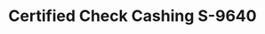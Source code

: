 ---
f_zip-code: 44055
f_state-code: OH
title: Certified Check Cashing S-9640
f_phone: 440-277-1130
f_city-only: Lorain
f_address: 1632 E 28Th Street Lorain
f_location-unique-id: '9640'
slug: certified-check-cashing-s-9640
updated-on: '2024-05-30T13:46:58.046Z'
created-on: '2024-05-30T13:36:59.803Z'
published-on: '2024-05-30T13:54:32.469Z'
f_city-state: cms/city/lorain-oh.md
f_company: cms/company/certified-check-cashing-s.md
f_state: cms/state/ohio.md
layout: '[payday-loan].html'
tags: payday-loan
---